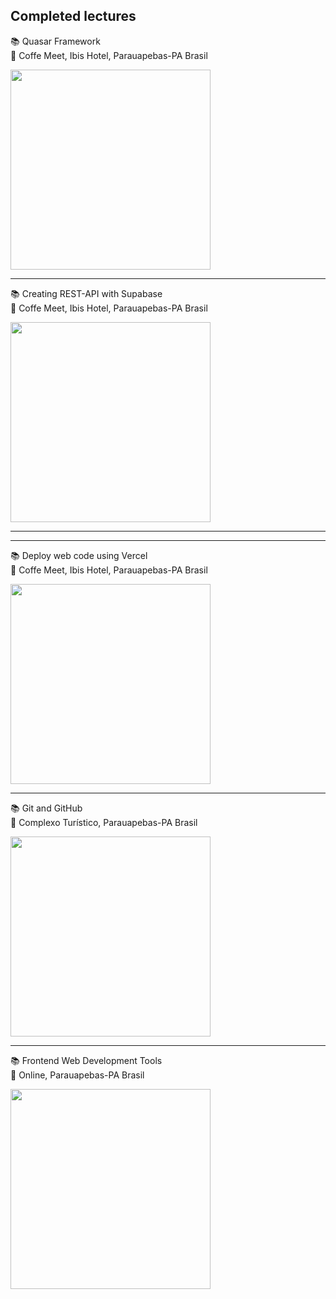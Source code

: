 ## Completed lectures


📚 Quasar Framework
<br>
📍 Coffe Meet, Ibis Hotel, Parauapebas-PA Brasil 

<img src="https://github.com/leocastroz/popup-teste/assets/72839343/f215a47f-bd33-456e-b917-383cba135acf" width="320" height="320">

<hr>

📚 Creating REST-API with Supabase
<br>
📍 Coffe Meet, Ibis Hotel, Parauapebas-PA Brasil 

<img src="https://github.com/leocastroz/popup-teste/assets/72839343/535dac6b-9d96-46b2-85d6-00d5b3799cfb" width="320" height="320">
<hr>

<hr>

📚 Deploy web code using Vercel
<br>
📍 Coffe Meet, Ibis Hotel, Parauapebas-PA Brasil 

<img src="https://user-images.githubusercontent.com/72839343/235313186-be1981ad-a470-42f1-8c4c-385c3c7ce514.jpeg" width="320" height="320">
<hr>

📚 Git and GitHub
<br>
📍 Complexo Turístico, Parauapebas-PA Brasil 

<img src="https://github.com/leocastroz/popup-teste/assets/72839343/2b42f834-f1c7-4d95-8c41-9a72fb06e39e" width="320" height="320">


<hr>

📚 Frontend Web Development Tools
<br>
📍 Online, Parauapebas-PA Brasil 

<img src="https://github.com/leocastroz/popup-teste/assets/72839343/828c7360-bf9d-4709-ae7e-b9616ca12f4d" width="320" height="320">
